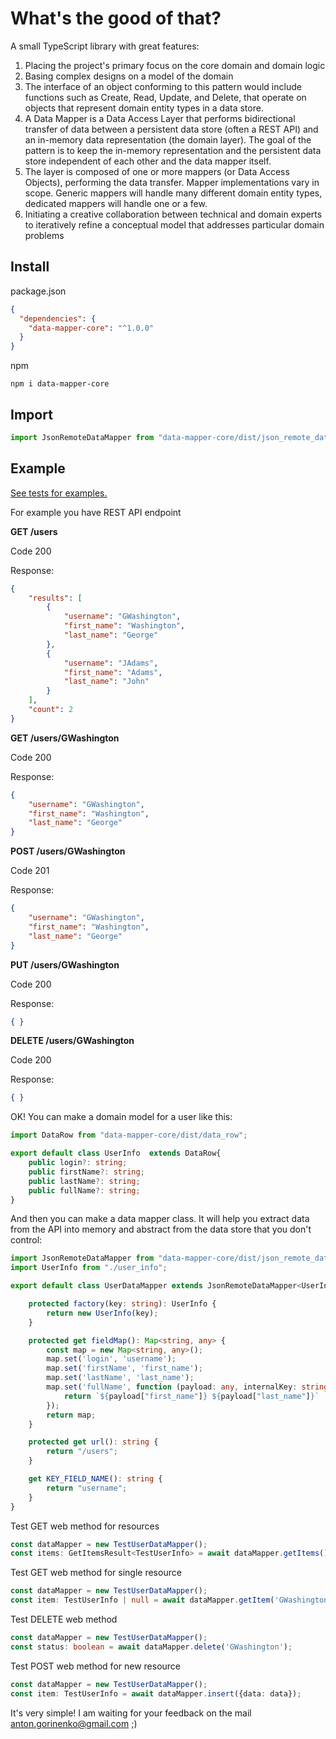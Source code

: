 # What's the good of that?
A small TypeScript library with great features:
1. Placing the project's primary focus on the core domain and domain logic
1. Basing complex designs on a model of the domain
1. The interface of an object conforming to this pattern would include functions such as Create, Read, Update, and Delete, 
that operate on objects that represent domain entity types in a data store.
1. A Data Mapper is a Data Access Layer that performs bidirectional transfer of data between a persistent data store 
(often a REST API) and an in-memory data representation (the domain layer). 
The goal of the pattern is to keep the in-memory representation and the persistent data store independent of each other 
and the data mapper itself. 
1. The layer is composed of one or more mappers (or Data Access Objects), performing the data transfer. 
Mapper implementations vary in scope. Generic mappers will handle many different domain entity types, dedicated mappers will 
handle one or a few.
1. Initiating a creative collaboration between technical and domain experts to iteratively refine a conceptual model 
that addresses particular domain problems
## Install
package.json
```json
{
  "dependencies": {
    "data-mapper-core": "^1.0.0"
  }
}
```
npm
```
npm i data-mapper-core
```
## Import
```javascript
import JsonRemoteDataMapper from "data-mapper-core/dist/json_remote_data_mapper";
```
## Example
[See tests for examples.](https://github.com/agorinenko/data-mapper-core/blob/master/tests/remote_data_mapper.test.ts)

For example you have REST API endpoint

**GET /users**

Code 200

Response:
```json
{
    "results": [
        {
            "username": "GWashington",
            "first_name": "Washington",
            "last_name": "George"
        },
        {
            "username": "JAdams",
            "first_name": "Adams",
            "last_name": "John"
        }
    ],
    "count": 2
}
```
**GET /users/GWashington**

Code 200

Response:
```json
{
    "username": "GWashington",
    "first_name": "Washington",
    "last_name": "George"
}
```
**POST /users/GWashington**

Code 201

Response:
```json
{
    "username": "GWashington",
    "first_name": "Washington",
    "last_name": "George"
}
```
**PUT /users/GWashington**

Code 200

Response:
```json
{ }
```
**DELETE /users/GWashington**

Code 200

Response:
```json
{ }
```
OK! You can make a domain model for a user like this:
```typescript
import DataRow from "data-mapper-core/dist/data_row";

export default class UserInfo  extends DataRow{
    public login?: string;
    public firstName?: string;
    public lastName?: string;
    public fullName?: string;
}
```
And then you can make a data mapper class. It will help you extract data from the API into memory and abstract from the 
data store that you don't control:
```typescript
import JsonRemoteDataMapper from "data-mapper-core/dist/json_remote_data_mapper";
import UserInfo from "./user_info";

export default class UserDataMapper extends JsonRemoteDataMapper<UserInfo> {

    protected factory(key: string): UserInfo {
        return new UserInfo(key);
    }

    protected get fieldMap(): Map<string, any> {
        const map = new Map<string, any>();
        map.set('login', 'username');
        map.set('firstName', 'first_name');
        map.set('lastName', 'last_name');
        map.set('fullName', function (payload: any, internalKey: string) {
            return `${payload["first_name"]} ${payload["last_name"]}`
        });
        return map;
    }

    protected get url(): string {
        return "/users";
    }

    get KEY_FIELD_NAME(): string {
        return "username";
    }
}
```
Test GET web method for resources
```typescript
const dataMapper = new TestUserDataMapper();
const items: GetItemsResult<TestUserInfo> = await dataMapper.getItems();
```
Test GET web method for single resource
```typescript
const dataMapper = new TestUserDataMapper();
const item: TestUserInfo | null = await dataMapper.getItem('GWashington');
```
Test DELETE web method
```typescript
const dataMapper = new TestUserDataMapper();
const status: boolean = await dataMapper.delete('GWashington');
```
Test POST web method for new resource
```typescript
const dataMapper = new TestUserDataMapper();
const item: TestUserInfo = await dataMapper.insert({data: data});
```
It's very simple! I am waiting for your feedback on the mail anton.gorinenko@gmail.com ;)
